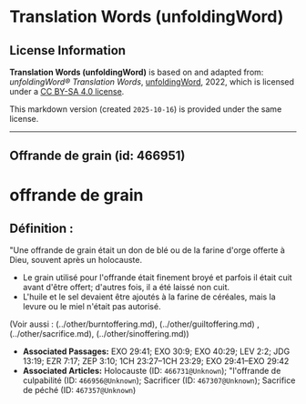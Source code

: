# Translation Words (unfoldingWord)

## License Information

**Translation Words (unfoldingWord)** is based on and adapted from: _unfoldingWord® Translation Words_, [unfoldingWord](https://unfoldingword.org/utw), 2022, which is licensed under a [CC BY-SA 4.0 license](https://creativecommons.org/licenses/by-sa/4.0/legalcode.en).

This markdown version (created `2025-10-16`) is provided under the same license.



--------------------------------

## Offrande de grain (id: 466951)

offrande de grain
=================

Définition :
------------

"Une offrande de grain était un don de blé ou de la farine d'orge offerte à Dieu, souvent après un holocauste.

* Le grain utilisé pour l'offrande était finement broyé et parfois il était cuit avant d'être offert; d'autres fois, il a été laissé non cuit.
* L'huile et le sel devaient être ajoutés à la farine de céréales, mais la levure ou le miel n'était pas autorisé.

(Voir aussi : (../other/burntoffering.md), (../other/guiltoffering.md) , (../other/sacrifice.md), (../other/sinoffering.md))

* **Associated Passages:** EXO 29:41; EXO 30:9; EXO 40:29; LEV 2:2; JDG 13:19; EZR 7:17; ZEP 3:10; 1CH 23:27–1CH 23:29; EXO 29:41–EXO 29:42
* **Associated Articles:** Holocauste  (ID: `466731@Unknown`); &quot;l'offrande de culpabilité  (ID: `466956@Unknown`); Sacrificer (ID: `467307@Unknown`); Sacrifice de péché (ID: `467357@Unknown`)

